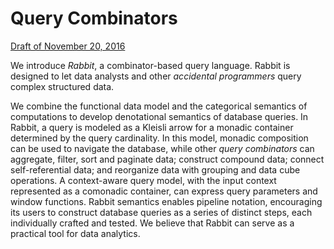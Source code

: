 Query Combinators
=================

[Draft of November 20, 2016](./pdf/rbt-paper-2016-11-20.pdf)

We introduce *Rabbit*, a combinator-based query language.  Rabbit is designed
to let data analysts and other *accidental programmers* query complex
structured data.

We combine the functional data model and the categorical semantics of
computations to develop denotational semantics of database queries.  In Rabbit,
a query is modeled as a Kleisli arrow for a monadic container determined by the
query cardinality.  In this model, monadic composition can be used to navigate
the database, while other *query combinators* can aggregate, filter, sort and
paginate data; construct compound data; connect self-referential data; and
reorganize data with grouping and data cube operations.  A context-aware query
model, with the input context represented as a comonadic container, can express
query parameters and window functions.  Rabbit semantics enables pipeline
notation, encouraging its users to construct database queries as a series of
distinct steps, each individually crafted and tested.  We believe that Rabbit
can serve as a practical tool for data analytics.

